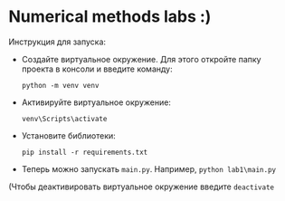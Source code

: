 ﻿# Numerical methods labs :)

Инструкция для запуска:
* Создайте виртуальное окружение. Для этого откройте папку проекта в консоли и введите команду:

    `python -m venv venv`
* Активируйте виртуальное окружение:

    `venv\Scripts\activate`
* Установите библиотеки:

    `pip install -r requirements.txt`
* Теперь можно запускать `main.py`. Например, `python lab1\main.py`

(Чтобы деактивировать виртуальное окружение введите  `deactivate`
